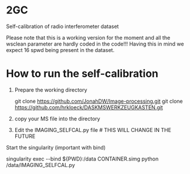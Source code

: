 # 2GC
Self-calibration of radio interferometer dataset 

Please note that this is a working version for the moment and all the wsclean parameter are hardly coded in the code!!!
Having this in mind we expect 16 spwd being present in the dataset.



# How to run the self-calibration 

1. Prepare the working directory

    git clone https://github.com/JonahDW/Image-processing.git
    git clone https://github.com/hrkloeck/DASKMSWERKZEUGKASTEN.git

2. copy your MS file into the directory

3. Edit the IMAGING_SELFCAL.py file      # THIS WILL CHANGE IN THE FUTURE

Start the singularity (important with bind)

singularity exec --bind ${PWD}:/data CONTAINER.simg python /data/IMAGING_SELFCAL.py

